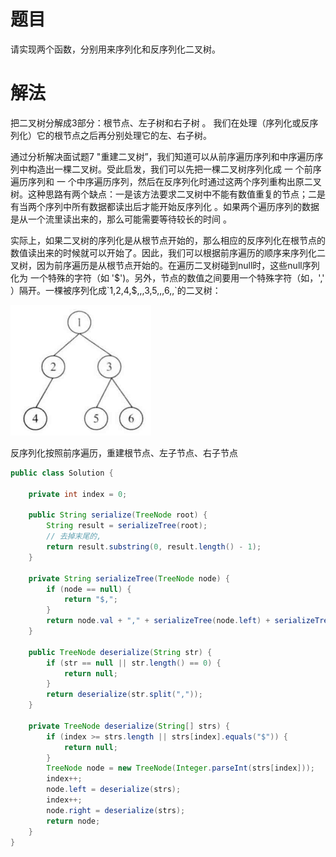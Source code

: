 # 题目

请实现两个函数，分别用来序列化和反序列化二叉树。

# 解法

把二叉树分解成3部分：根节点、左子树和右子树 。 我们在处理（序列化或反序列化）它的根节点之后再分别处理它的左、右子树。

通过分析解决面试题7 "重建二叉树”，我们知道可以从前序遍历序列和中序遍历序列中构造出一棵二叉树。受此启发，我们可以先把一棵二叉树序列化成 一 个前序遍历序列和 一 个中序遍历序列，然后在反序列化时通过这两个序列重构出原二叉树。这种思路有两个缺点：一是该方法要求二叉树中不能有数值重复的节点；二是有当两个序列中所有数据都读出后才能开始反序列化 。如果两个遍历序列的数据是从一个流里读出来的，那么可能需要等待较长的时间 。

实际上，如果二叉树的序列化是从根节点开始的，那么相应的反序列化在根节点的数值读出来的时候就可以开始了。因此，我们可以根据前序遍历的顺序来序列化二叉树，因为前序遍历是从根节点开始的。在遍历二叉树碰到null时，这些null序列化为 一个特殊的字符（如 '$')。另外，节点的数值之间要用一个特殊字符（如，',' ）隔开。一棵被序列化成`1,2,4,$,$,$,3,5,$,$,6,$,$`的二叉树：

![image-20220417101407549](37.序列化二叉树.assets/image-20220417101407549.png)

反序列化按照前序遍历，重建根节点、左子节点、右子节点

```java
public class Solution {

    private int index = 0;

    public String serialize(TreeNode root) {
        String result = serializeTree(root);
        // 去掉末尾的,
        return result.substring(0, result.length() - 1);
    }

    private String serializeTree(TreeNode node) {
        if (node == null) {
            return "$,";
        }
        return node.val + "," + serializeTree(node.left) + serializeTree(node.right);
    }

    public TreeNode deserialize(String str) {
        if (str == null || str.length() == 0) {
            return null;
        }
        return deserialize(str.split(","));
    }

    private TreeNode deserialize(String[] strs) {
        if (index >= strs.length || strs[index].equals("$")) {
            return null;
        }
        TreeNode node = new TreeNode(Integer.parseInt(strs[index]));
        index++;
        node.left = deserialize(strs);
        index++;
        node.right = deserialize(strs);
        return node;
    }
}

```